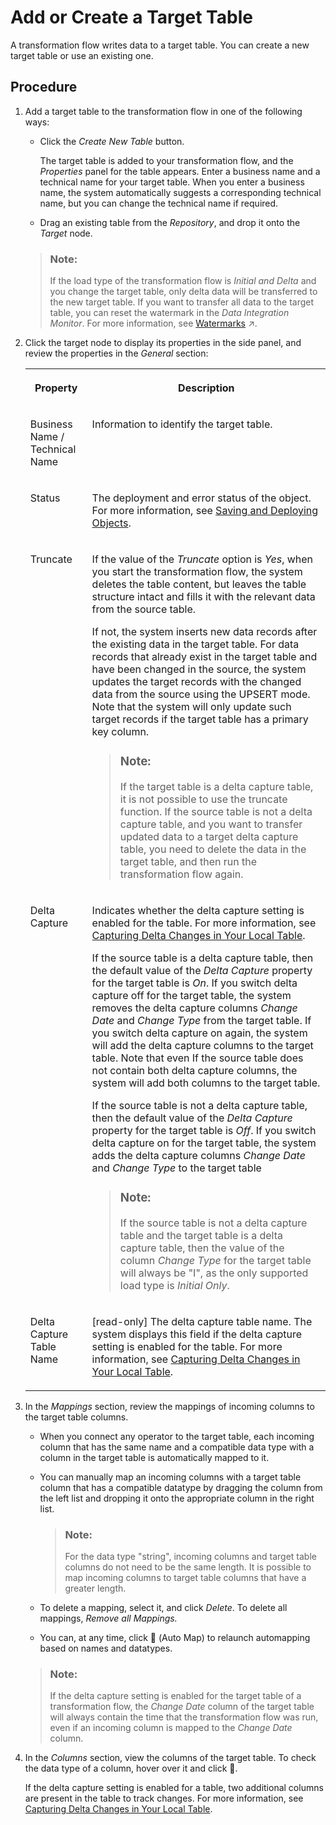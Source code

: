 <!-- loio0950746ab4444e5ca6a665ee1b0380a1 -->

<link rel="stylesheet" type="text/css" href="../css/sap-icons.css"/>

# Add or Create a Target Table

A transformation flow writes data to a target table. You can create a new target table or use an existing one.



## Procedure

1.  Add a target table to the transformation flow in one of the following ways:

    -   Click the *Create New Table* button.

        The target table is added to your transformation flow, and the *Properties* panel for the table appears. Enter a business name and a technical name for your target table. When you enter a business name, the system automatically suggests a corresponding technical name, but you can change the technical name if required.

    -   Drag an existing table from the *Repository*, and drop it onto the *Target* node.


    > ### Note:  
    > If the load type of the transformation flow is *Initial and Delta* and you change the target table, only delta data will be transferred to the new target table. If you want to transfer all data to the target table, you can reset the watermark in the *Data Integration Monitor*. For more information, see [Watermarks](https://help.sap.com/viewer/9f36ca35bc6145e4acdef6b4d852d560/DEV_CURRENT/en-US/890897f00a4944c7a6f90d3816a8d4c6.html "When you run a transformation flow that loads delta changes to a target table, the system uses a watermark (a timestamp) to track the data that has been transferred.") :arrow_upper_right:.

2.  Click the target node to display its properties in the side panel, and review the properties in the *General* section:


    <table>
    <tr>
    <th valign="top">

    Property
    
    </th>
    <th valign="top">

    Description
    
    </th>
    </tr>
    <tr>
    <td valign="top">
    
    Business Name / Technical Name
    
    </td>
    <td valign="top">
    
    Information to identify the target table.
    
    </td>
    </tr>
    <tr>
    <td valign="top">
    
    Status
    
    </td>
    <td valign="top">
    
    The deployment and error status of the object. For more information, see [Saving and Deploying Objects](../saving-and-deploying-objects-7c0b560.md).
    
    </td>
    </tr>
    <tr>
    <td valign="top">
    
    Truncate
    
    </td>
    <td valign="top">
    
    If the value of the *Truncate* option is *Yes*, when you start the transformation flow, the system deletes the table content, but leaves the table structure intact and fills it with the relevant data from the source table.

    If not, the system inserts new data records after the existing data in the target table. For data records that already exist in the target table and have been changed in the source, the system updates the target records with the changed data from the source using the UPSERT mode. Note that the system will only update such target records if the target table has a primary key column.

    > ### Note:  
    > If the target table is a delta capture table, it is not possible to use the truncate function. If the source table is not a delta capture table, and you want to transfer updated data to a target delta capture table, you need to delete the data in the target table, and then run the transformation flow again.


    
    </td>
    </tr>
    <tr>
    <td valign="top">
    
    Delta Capture
    
    </td>
    <td valign="top">
    
    Indicates whether the delta capture setting is enabled for the table. For more information, see [Capturing Delta Changes in Your Local Table](capturing-delta-changes-in-your-local-table-154bdff.md).

    If the source table is a delta capture table, then the default value of the *Delta Capture* property for the target table is *On*. If you switch delta capture off for the target table, the system removes the delta capture columns *Change Date* and *Change Type* from the target table. If you switch delta capture on again, the system will add the delta capture columns to the target table. Note that even If the source table does not contain both delta capture columns, the system will add both columns to the target table.

    If the source table is not a delta capture table, then the default value of the *Delta Capture* property for the target table is *Off*. If you switch delta capture on for the target table, the system adds the delta capture columns *Change Date* and *Change Type* to the target table

    > ### Note:  
    > If the source table is not a delta capture table and the target table is a delta capture table, then the value of the column *Change Type* for the target table will always be "I", as the only supported load type is *Initial Only*.


    
    </td>
    </tr>
    <tr>
    <td valign="top">
    
    Delta Capture Table Name
    
    </td>
    <td valign="top">
    
    \[read-only\] The delta capture table name. The system displays this field if the delta capture setting is enabled for the table. For more information, see [Capturing Delta Changes in Your Local Table](capturing-delta-changes-in-your-local-table-154bdff.md).
    
    </td>
    </tr>
    </table>
    
3.  In the *Mappings* section, review the mappings of incoming columns to the target table columns.

    -   When you connect any operator to the target table, each incoming column that has the same name and a compatible data type with a column in the target table is automatically mapped to it.

    -   You can manually map an incoming columns with a target table column that has a compatible datatype by dragging the column from the left list and dropping it onto the appropriate column in the right list.

        > ### Note:  
        > For the data type "string", incoming columns and target table columns do not need to be the same length. It is possible to map incoming columns to target table columns that have a greater length.

    -   To delete a mapping, select it, and click *Delete*. To delete all mappings, *Remove all Mappings.*

    -   You can, at any time, click <span class="FPA-icons-V3"></span> \(Auto Map\) to relaunch automapping based on names and datatypes.


    > ### Note:  
    > If the delta capture setting is enabled for the target table of a transformation flow, the *Change Date* column of the target table will always contain the time that the transformation flow was run, even if an incoming column is mapped to the *Change Date* column.

4.  In the *Columns* section, view the columns of the target table. To check the data type of a column, hover over it and click <span class="FPA-icons-V3"></span>.

    If the delta capture setting is enabled for a table, two additional columns are present in the table to track changes. For more information, see [Capturing Delta Changes in Your Local Table](capturing-delta-changes-in-your-local-table-154bdff.md).


